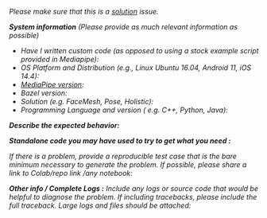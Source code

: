 <em>Please make sure that this is a [solution](https://google.github.io/mediapipe/solutions/solutions.html) issue.<em>

**System information** (Please provide as much relevant information as possible)
- Have I written custom code (as opposed to using a stock example script provided in Mediapipe):
- OS Platform and Distribution (e.g., Linux Ubuntu 16.04, Android 11, iOS 14.4):
- [MediaPipe version](https://github.com/google/mediapipe/releases):
- Bazel version:
- Solution (e.g. FaceMesh, Pose, Holistic):
- Programming Language and version ( e.g. C++, Python, Java):

**Describe the expected behavior:**

**Standalone code you may have used to try to get what you need :**

If there is a problem, provide a reproducible test case that is the bare minimum necessary to generate the problem. If possible, please share a link to Colab/repo link /any notebook:

**Other info / Complete Logs :**
Include any logs or source code that would be helpful to
diagnose the problem. If including tracebacks, please include the full
traceback. Large logs and files should be attached:
